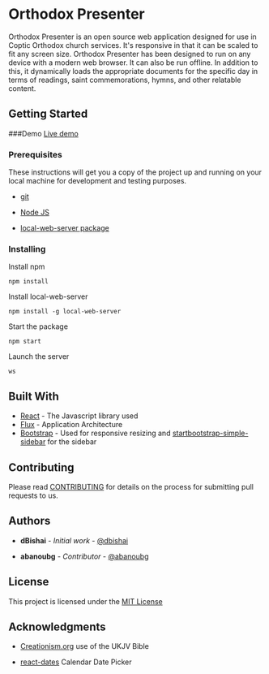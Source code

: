 # Orthodox Presenter

Orthodox Presenter is an open source web application designed for use in Coptic Orthodox church services. It's responsive in that it can be scaled to fit any screen size. Orthodox Presenter has been designed to run on any device with a modern web browser. It can also be run offline. In addition to this, it dynamically loads the appropriate documents for the specific day in terms of readings, saint commemorations, hymns, and other relatable content.

## Getting Started

###Demo
[Live demo](https://dbishai.github.io/orthodox-presenter/)

### Prerequisites
These instructions will get you a copy of the project up and running on your local machine for development and testing purposes.


- [git](https://git-scm.com/)

- [Node JS](https://nodejs.org/en/)

- [local-web-server package](https://www.npmjs.com/package/local-web-server)


### Installing 

Install npm

```
npm install
```

Install local-web-server

```
npm install -g local-web-server
```

Start the package

```
npm start
```

Launch the server

```
ws
```


## Built With

* [React](https://reactjs.org/) - The Javascript library used
* [Flux](https://facebook.github.io/flux/) - Application Architecture
* [Bootstrap](https://getbootstrap.com/) - Used for responsive resizing and [startbootstrap-simple-sidebar](https://github.com/BlackrockDigital/startbootstrap-simple-sidebar)  for the sidebar

## Contributing

Please read [CONTRIBUTING](https://github.com/dbishai/orthodox-presenter/wiki/Contributing) for details on the process for submitting pull requests to us.
 

## Authors

* **dBishai** - *Initial work* - [@dbishai](https://github.com/dbishai)

* **abanoubg** - *Contributor* - [@abanoubg](https://github.com/AbanoubG)

## License

This project is licensed under the [MIT License](https://opensource.org/licenses/MIT)

## Acknowledgments

* [Creationism.org](http://www.creationism.org/BibleUKJV/00Preface2UKJV.htm) use of the UKJV Bible

* [react-dates](https://github.com/airbnb/react-dates) Calendar Date Picker